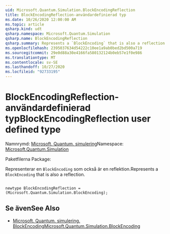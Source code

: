 ```yaml
---
uid: Microsoft.Quantum.Simulation.BlockEncodingReflection
title: BlockEncodingReflection-användardefinierad typ
ms.date: 10/26/2020 12:00:00 AM
ms.topic: article
qsharp.kind: udt
qsharp.namespace: Microsoft.Quantum.Simulation
qsharp.name: BlockEncodingReflection
qsharp.summary: Represents a `BlockEncoding` that is also a reflection.
ms.openlocfilehash: 2395037634d54222c10ee1a9ab0bed2bd500a719
ms.sourcegitcommit: 29e0d88a30e4166fa580132124b0eb57e1f0e986
ms.translationtype: MT
ms.contentlocale: sv-SE
ms.lasthandoff: 10/27/2020
ms.locfileid: "92733195"
---
```

# <a name="blockencodingreflection-user-defined-type"></a><span data-ttu-id="b368f-102">BlockEncodingReflection-användardefinierad typ</span><span class="sxs-lookup"><span data-stu-id="b368f-102">BlockEncodingReflection user defined type</span></span>

<span data-ttu-id="b368f-103">Namnrymd: [Microsoft. Quantum. simulering](xref:Microsoft.Quantum.Simulation)</span><span class="sxs-lookup"><span data-stu-id="b368f-103">Namespace: [Microsoft.Quantum.Simulation](xref:Microsoft.Quantum.Simulation)</span></span>

<span data-ttu-id="b368f-104">Paketfilerna [](https://nuget.org/packages/)</span><span class="sxs-lookup"><span data-stu-id="b368f-104">Package: [](https://nuget.org/packages/)</span></span>


<span data-ttu-id="b368f-105">Representerar en `BlockEncoding` som också är en reflektion.</span><span class="sxs-lookup"><span data-stu-id="b368f-105">Represents a `BlockEncoding` that is also a reflection.</span></span>

```qsharp

newtype BlockEncodingReflection = (Microsoft.Quantum.Simulation.BlockEncoding);
```



## <a name="see-also"></a><span data-ttu-id="b368f-106">Se även</span><span class="sxs-lookup"><span data-stu-id="b368f-106">See Also</span></span>

- [<span data-ttu-id="b368f-107">Microsoft. Quantum. simulering. BlockEncoding</span><span class="sxs-lookup"><span data-stu-id="b368f-107">Microsoft.Quantum.Simulation.BlockEncoding</span></span>](xref:Microsoft.Quantum.Simulation.BlockEncoding)